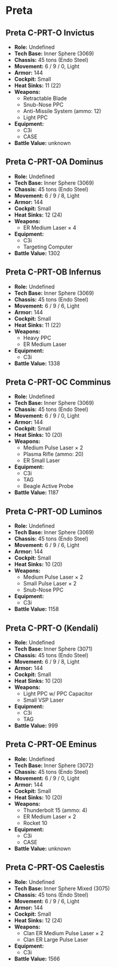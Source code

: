 # Preta
## Preta C-PRT-O Invictus
- **Role:** Undefined
- **Tech Base:** Inner Sphere (3069)
- **Chassis:** 45 tons (Endo Steel)
- **Movement:** 6 / 9 / 0, Light
- **Armor:** 144
- **Cockpit:** Small
- **Heat Sinks:** 11 (22)
- **Weapons:**
  - Retractable Blade
  - Snub-Nose PPC
  - Anti-Missile System (ammo: 12)
  - Light PPC
- **Equipment:**
  - C3i
  - CASE
- **Battle Value:** unknown

## Preta C-PRT-OA Dominus
- **Role:** Undefined
- **Tech Base:** Inner Sphere (3069)
- **Chassis:** 45 tons (Endo Steel)
- **Movement:** 6 / 9 / 8, Light
- **Armor:** 144
- **Cockpit:** Small
- **Heat Sinks:** 12 (24)
- **Weapons:**
  - ER Medium Laser × 4
- **Equipment:**
  - C3i
  - Targeting Computer
- **Battle Value:** 1302

## Preta C-PRT-OB Infernus
- **Role:** Undefined
- **Tech Base:** Inner Sphere (3069)
- **Chassis:** 45 tons (Endo Steel)
- **Movement:** 6 / 9 / 6, Light
- **Armor:** 144
- **Cockpit:** Small
- **Heat Sinks:** 11 (22)
- **Weapons:**
  - Heavy PPC
  - ER Medium Laser
- **Equipment:**
  - C3i
- **Battle Value:** 1338

## Preta C-PRT-OC Comminus
- **Role:** Undefined
- **Tech Base:** Inner Sphere (3069)
- **Chassis:** 45 tons (Endo Steel)
- **Movement:** 6 / 9 / 0, Light
- **Armor:** 144
- **Cockpit:** Small
- **Heat Sinks:** 10 (20)
- **Weapons:**
  - Medium Pulse Laser × 2
  - Plasma Rifle (ammo: 20)
  - ER Small Laser
- **Equipment:**
  - C3i
  - TAG
  - Beagle Active Probe
- **Battle Value:** 1187

## Preta C-PRT-OD Luminos
- **Role:** Undefined
- **Tech Base:** Inner Sphere (3069)
- **Chassis:** 45 tons (Endo Steel)
- **Movement:** 6 / 9 / 6, Light
- **Armor:** 144
- **Cockpit:** Small
- **Heat Sinks:** 10 (20)
- **Weapons:**
  - Medium Pulse Laser × 2
  - Small Pulse Laser × 2
  - Snub-Nose PPC
- **Equipment:**
  - C3i
- **Battle Value:** 1158

## Preta C-PRT-O (Kendali)
- **Role:** Undefined
- **Tech Base:** Inner Sphere (3071)
- **Chassis:** 45 tons (Endo Steel)
- **Movement:** 6 / 9 / 8, Light
- **Armor:** 144
- **Cockpit:** Small
- **Heat Sinks:** 10 (20)
- **Weapons:**
  - Light PPC w/ PPC Capacitor
  - Small VSP Laser
- **Equipment:**
  - C3i
  - TAG
- **Battle Value:** 999

## Preta C-PRT-OE Eminus
- **Role:** Undefined
- **Tech Base:** Inner Sphere (3072)
- **Chassis:** 45 tons (Endo Steel)
- **Movement:** 6 / 9 / 0, Light
- **Armor:** 144
- **Cockpit:** Small
- **Heat Sinks:** 10 (20)
- **Weapons:**
  - Thunderbolt 15 (ammo: 4)
  - ER Medium Laser × 2
  - Rocket 10
- **Equipment:**
  - C3i
  - CASE
- **Battle Value:** unknown

## Preta C-PRT-OS Caelestis
- **Role:** Undefined
- **Tech Base:** Inner Sphere Mixed (3075)
- **Chassis:** 45 tons (Endo Steel)
- **Movement:** 6 / 9 / 6, Light
- **Armor:** 144
- **Cockpit:** Small
- **Heat Sinks:** 12 (24)
- **Weapons:**
  - Clan ER Medium Pulse Laser × 2
  - Clan ER Large Pulse Laser
- **Equipment:**
  - C3i
- **Battle Value:** 1566

